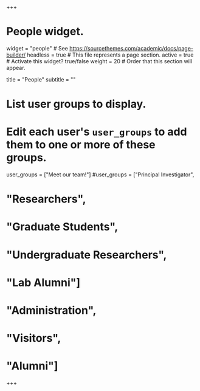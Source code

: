 +++
# People widget.
widget = "people"  # See https://sourcethemes.com/academic/docs/page-builder/
headless = true  # This file represents a page section.
active = true  # Activate this widget? true/false
weight = 20  # Order that this section will appear.

title = "People"
subtitle = ""

# List user groups to display.
#   Edit each user's `user_groups` to add them to one or more of these groups.
user_groups = ["Meet our team!"]
#user_groups = ["Principal Investigator",
#               "Researchers",
#               "Graduate Students",
#               "Undergraduate Researchers",
#               "Lab Alumni"]
#               "Administration",
#               "Visitors",
#               "Alumni"]
+++
